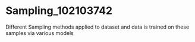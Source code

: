 # Sampling_102103742
Different Sampling methods applied to dataset and data is trained on these samples via various models
